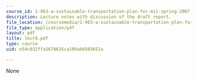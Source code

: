```yaml
---
course_id: 1-963-a-sustainable-transportation-plan-for-mit-spring-2007
description: Lecture notes with discussion of the draft report.
file_location: /coursemedia/1-963-a-sustainable-transportation-plan-for-mit-spring-2007/e54c032ffa1670635ca109a66503651a_lect9.pdf
file_type: application/pdf
layout: pdf
title: lect9.pdf
type: course
uid: e54c032ffa1670635ca109a66503651a

---
```

None